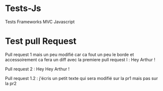 Tests-Js
========

Tests Frameworks MVC Javascript

Test pull Request
========

Pull request 1 mais un peu modifié car ca fout un peu le borde et accessoirement ca fera un diff avec la premiere pull request l :  Hey Arthur !

Pull request 2 : Hey Hey Arthur ! 

Pull request 1.2 : j'écris un petit texte qui sera modifié sur la pr1 mais pas sur la pr2

